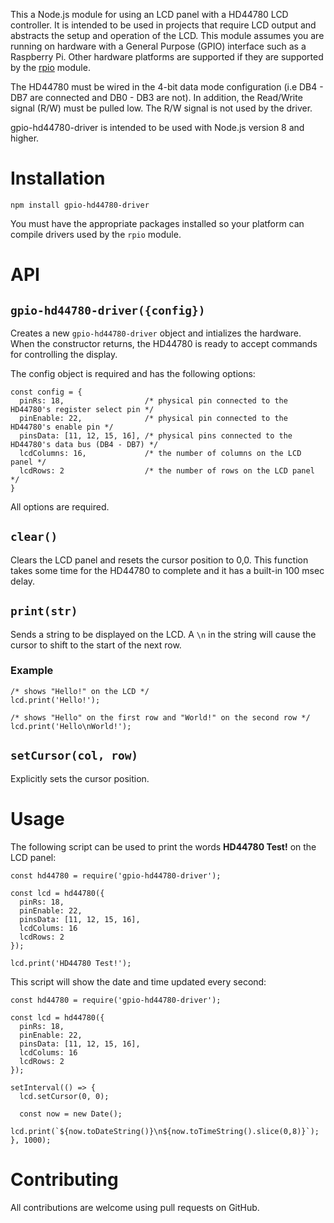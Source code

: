 This a Node.js module for using an LCD panel with a HD44780 LCD controller.  It is intended to be used in projects that require LCD output and abstracts the setup and operation of the LCD.  This module assumes you are running on hardware with a General Purpose (GPIO) interface such as a Raspberry Pi.  Other hardware platforms are supported if they are supported by the [rpio](https://www.npmjs.com/package/rpio) module.  

The HD44780 must be wired in the 4-bit data mode configuration (i.e DB4 - DB7 are connected and DB0 - DB3 are not).  In addition, the Read/Write signal (R/W) must be pulled low.  The R/W signal is not used by the driver.

gpio-hd44780-driver is intended to be used with Node.js version 8 and higher.

# Installation
```
npm install gpio-hd44780-driver
```

You must have the appropriate packages installed so your platform can compile drivers used by the `rpio` module.

# API

## `gpio-hd44780-driver({config})`

Creates a new `gpio-hd44780-driver` object and intializes the hardware.  When the constructor returns, the HD44780 is ready to accept commands for controlling the display.

The config object is required and has the following options:
```
const config = {
  pinRs: 18,                  /* physical pin connected to the HD44780's register select pin */
  pinEnable: 22,              /* physical pin connected to the HD44780's enable pin */
  pinsData: [11, 12, 15, 16], /* physical pins connected to the HD44780's data bus (DB4 - DB7) */
  lcdColumns: 16,             /* the number of columns on the LCD panel */
  lcdRows: 2                  /* the number of rows on the LCD panel */
}
```

All options are required.

## `clear()`

Clears the LCD panel and resets the cursor position to 0,0.  This function takes some time for the HD44780 to complete and 
it has a built-in 100 msec delay.

## `print(str)`

Sends a string to be displayed on the LCD.  A `\n` in the string will cause the cursor to shift to the start of the next row.

### Example
```
/* shows "Hello!" on the LCD */
lcd.print('Hello!');

/* shows "Hello" on the first row and "World!" on the second row */
lcd.print('Hello\nWorld!');
```

## `setCursor(col, row)`

Explicitly sets the cursor position.

# Usage

The following script can be used to print the words **HD44780 Test!** on the LCD panel:
```
const hd44780 = require('gpio-hd44780-driver');

const lcd = hd44780({
  pinRs: 18,
  pinEnable: 22,
  pinsData: [11, 12, 15, 16],
  lcdColums: 16
  lcdRows: 2
});

lcd.print('HD44780 Test!');
```

This script will show the date and time updated every second:
```
const hd44780 = require('gpio-hd44780-driver');

const lcd = hd44780({
  pinRs: 18,
  pinEnable: 22,
  pinsData: [11, 12, 15, 16],
  lcdColums: 16
  lcdRows: 2
});

setInterval(() => {
  lcd.setCursor(0, 0);

  const now = new Date();
  lcd.print(`${now.toDateString()}\n${now.toTimeString().slice(0,8)}`);
}, 1000);
```

# Contributing

All contributions are welcome using pull requests on GitHub.
